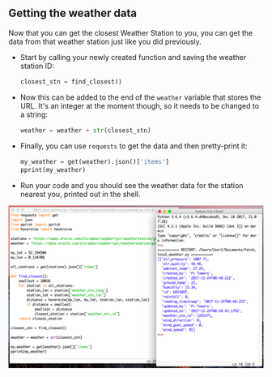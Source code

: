 ## Getting the weather data

Now that you can get the closest Weather Station to you, you can get the data from that weather station just like you did previously.

- Start by calling your newly created function and saving the weather station ID:

    ``` python
    closest_stn = find_closest()
    ```

- Now this can be added to the end of the `weather` variable that stores the URL. It's an integer at the moment though, so it needs to be changed to a string:

    ``` python
    weather = weather + str(closest_stn)
    ```

- Finally, you can use `requests` to get the data and then pretty-print it:

    ``` python
    my_weather = get(weather).json()['items']
    pprint(my_weather)
    ```

- Run your code and you should see the weather data for the station nearest you, printed out in the shell.

![local weather in the shell](images/idle_fetching_local_weather.png)